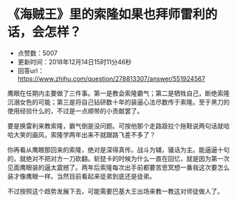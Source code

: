 # 《海贼王》里的索隆如果也拜师雷利的话，会怎样？
- 点赞数：5007
- 更新时间：2018年12月14日15时11分46秒
- 回答url：https://www.zhihu.com/question/278813307/answer/551924567
<body>
 <p data-pid="3fmhZsRZ">鹰眼在任期内主要做了三件事。第一是教会索隆霸气；第二是牺牲自己，断绝索隆沉溺女色的可能；第三是将自己钻研数十年的装逼心法尽数传于索隆。至于黑刀的使用经验什么的，不过是一点顺带的小贡献罢了。</p>
 <p data-pid="gPhWnney">要是换雷利来教索隆，霸气倒是没问题。可按他那个走路趿拉个拖鞋说两句话就哈哈大笑的画风，索隆学两年出来不就跟路飞差不多了？</p>
 <p data-pid="Ls82PUZV">你再看从鹰眼那回来的索隆，绝对是深得真传。战斗为辅，骚话为主。能逼逼十句的，就绝对不把对方一刀砍翻。斩琵卡的时候为什么一直在回忆，就是因为第一次见面鹰眼装的逼太震撼了。两年后索隆每次出手前都要苦思冥想一番我这次要怎么装才像鹰眼一样。当然目前看起来徒弟到底还是徒弟。</p>
 <p data-pid="bZkp4C-N">不过按照这个趋势发展下去，可能需要巴基大王出场来教一教这对师徒做人了。</p>
</body>